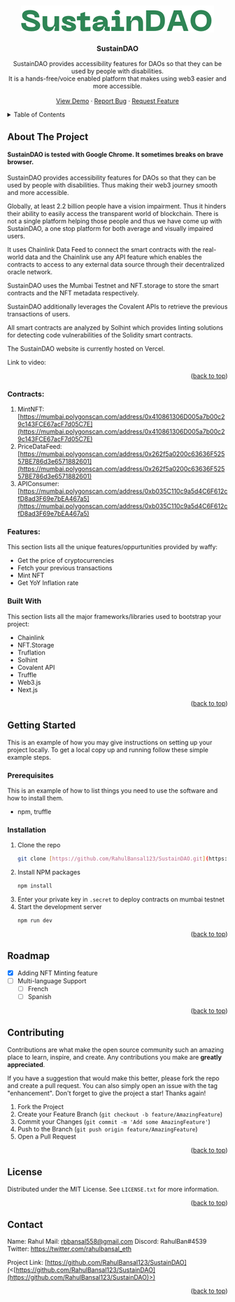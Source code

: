 <div id="top"></div>

<!-- PROJECT LOGO -->
<br />
<div align="center">
  <a href="https://github.com/RahulBansal123/SustainDAO/blob/main/public/assets/logo.png">
    <img src="https://github.com/RahulBansal123/SustainDAO/blob/main/public/assets/logo.png" alt="Logo" >
  </a>

  <h3 align="center">SustainDAO</h3>

  <p align="center">
SustainDAO provides accessibility features for DAOs so that they can be used by people with disabilities.
<br />
It is a hands-free/voice enabled platform that makes using web3 easier and more accessible.<br />
    <br />
    <a href="https://sustain-dao.vercel.app/">View Demo</a>
    ·
    <a href="https://github.com/RahulBansal123/SustainDAO/issues">Report Bug</a>
    ·
    <a href="https://github.com/RahulBansal123/SustainDAO/issues">Request Feature</a>
  </p>
</div>

<!-- TABLE OF CONTENTS -->
<details>
  <summary>Table of Contents</summary>
  <ol>
    <li>
      <a href="#about-the-project">About The Project</a>
      <ul>
        <li><a href="#features">Features</a></li>
        <li><a href="#built-with">Built With</a></li>
      </ul>
    </li>
    <li>
      <a href="#getting-started">Getting Started</a>
      <ul>
        <li><a href="#prerequisites">Prerequisites</a></li>
        <li><a href="#installation">Installation</a></li>
      </ul>
    </li>
    <li><a href="#roadmap">Roadmap</a></li>
    <li><a href="#contributing">Contributing</a></li>
    <li><a href="#license">License</a></li>
    <li><a href="#contact">Contact</a></li>
  </ol>
</details>

<!-- ABOUT THE PROJECT -->

## About The Project

#### SustainDAO is tested with Google Chrome. It sometimes breaks on brave browser.

SustainDAO provides accessibility features for DAOs so that they can be used by people with disabilities. Thus making their web3 journey smooth and more accessible.

Globally, at least 2.2 billion people have a vision impairment. Thus it hinders their ability to easily access the transparent world of blockchain. There is not a single platform helping those people and thus we have come up with SustainDAO, a one stop platform for both average and visually impaired users.

It uses Chainlink Data Feed to connect the smart contracts with the real-world data and the Chainlink use any API feature which enables the contracts to access to any external data source through their decentralized oracle network.

SustainDAO uses the Mumbai Testnet and NFT.storage to store the smart contracts and the NFT metadata respectively.

SustainDAO additionally leverages the Covalent APIs to retrieve the previous transactions of users.

All smart contracts are analyzed by Solhint which provides linting solutions for detecting code vulnerabilities of the Solidity smart contracts.

The SustainDAO website is currently hosted on Vercel.

Link to video:

<p align="right">(<a href="#top">back to top</a>)</p>

### Contracts:

1. MintNFT: [https://mumbai.polygonscan.com/address/0x410861306D005a7b00c29c143FCE67acF7d05C7E](https://mumbai.polygonscan.com/address/0x410861306D005a7b00c29c143FCE67acF7d05C7E)<br/>
2. PriceDataFeed: [https://mumbai.polygonscan.com/address/0x262f5a0200c63636F52557BE786d3e6571882601](https://mumbai.polygonscan.com/address/0x262f5a0200c63636F52557BE786d3e6571882601)<br/>
3. APIConsumer: [https://mumbai.polygonscan.com/address/0xb035C110c9a5d4C6F612cfD8ad3F69e7bEA467a5](https://mumbai.polygonscan.com/address/0xb035C110c9a5d4C6F612cfD8ad3F69e7bEA467a5)<br/>

### Features:

This section lists all the unique features/oppurtunities provided by waffy:

- Get the price of cryptocurrencies
- Fetch your previous transactions
- Mint NFT
- Get YoY Inflation rate

### Built With

This section lists all the major frameworks/libraries used to bootstrap your project:

- Chainlink
- NFT.Storage
- Truflation
- Solhint
- Covalent API
- Truffle
- Web3.js
- Next.js

<p align="right">(<a href="#top">back to top</a>)</p>

<!-- GETTING STARTED -->

## Getting Started

This is an example of how you may give instructions on setting up your project locally.
To get a local copy up and running follow these simple example steps.

### Prerequisites

This is an example of how to list things you need to use the software and how to install them.

- npm, truffle

### Installation

1. Clone the repo
   ```sh
   git clone [https://github.com/RahulBansal123/SustainDAO.git](https://github.com/RahulBansal123/SustainDAO)
   ```
2. Install NPM packages
   ```sh
   npm install
   ```
3. Enter your private key in `.secret` to deploy contracts on mumbai testnet
4. Start the development server
   ```sh
   npm run dev
   ```

<p align="right">(<a href="#top">back to top</a>)</p>

<!-- ROADMAP -->

## Roadmap

- [x] Adding NFT Minting feature
- [ ] Multi-language Support
  - [ ] French
  - [ ] Spanish

<p align="right">(<a href="#top">back to top</a>)</p>

<!-- CONTRIBUTING -->

## Contributing

Contributions are what make the open source community such an amazing place to learn, inspire, and create. Any contributions you make are **greatly appreciated**.

If you have a suggestion that would make this better, please fork the repo and create a pull request. You can also simply open an issue with the tag "enhancement".
Don't forget to give the project a star! Thanks again!

1. Fork the Project
2. Create your Feature Branch (`git checkout -b feature/AmazingFeature`)
3. Commit your Changes (`git commit -m 'Add some AmazingFeature'`)
4. Push to the Branch (`git push origin feature/AmazingFeature`)
5. Open a Pull Request

<p align="right">(<a href="#top">back to top</a>)</p>

<!-- LICENSE -->

## License

Distributed under the MIT License. See `LICENSE.txt` for more information.

<p align="right">(<a href="#top">back to top</a>)</p>

<!-- CONTACT -->

## Contact

Name: Rahul
Mail: rbbansal558@gmail.com
Discord: RahulBan#4539
Twitter: https://twitter.com/rahulbansal_eth

Project Link: [https://github.com/RahulBansal123/SustainDAO](<[https://github.com/RahulBansal123/SustainDAO](https://github.com/RahulBansal123/SustainDAO)>)

<p align="right">(<a href="#top">back to top</a>)</p>
